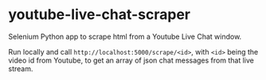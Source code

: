 # youtube-live-chat-scraper
Selenium Python app to scrape html from a Youtube Live Chat window.  

Run locally and call `http://localhost:5000/scrape/<id>`, with `<id>` being the video id from Youtube, to get an array of json chat messages from that live stream.